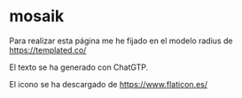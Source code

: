 # mosaik

Para realizar esta página me he fijado en el modelo radius de https://templated.co/

El texto se ha generado con ChatGTP.

El icono se ha descargado de https://www.flaticon.es/
